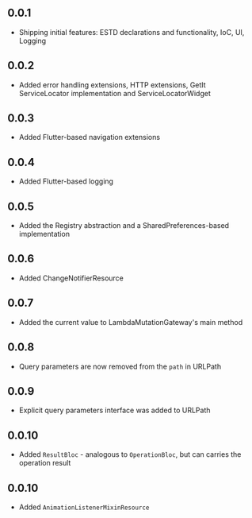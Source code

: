 ## 0.0.1

* Shipping initial features: ESTD declarations and functionality, IoC, UI, Logging

## 0.0.2

* Added error handling extensions, HTTP extensions, GetIt ServiceLocator implementation and ServiceLocatorWidget

## 0.0.3

* Added Flutter-based navigation extensions

## 0.0.4

* Added Flutter-based logging

## 0.0.5

* Added the Registry abstraction and a SharedPreferences-based implementation

## 0.0.6

* Added ChangeNotifierResource

## 0.0.7

* Added the current value to LambdaMutationGateway's main method

## 0.0.8

* Query parameters are now removed from the `path` in URLPath

## 0.0.9

* Explicit query parameters interface was added to URLPath

## 0.0.10

* Added `ResultBloc` - analogous to `OperationBloc`, but can carries the operation result

## 0.0.10

* Added `AnimationListenerMixinResource`
